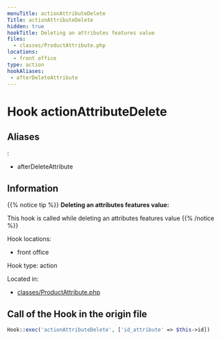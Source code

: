```yaml
---
menuTitle: actionAttributeDelete
Title: actionAttributeDelete
hidden: true
hookTitle: Deleting an attributes features value
files:
  - classes/ProductAttribute.php
locations:
  - front office
type: action
hookAliases:
 - afterDeleteAttribute
---
```


# Hook actionAttributeDelete

## Aliases
: 
 - afterDeleteAttribute



## Information

{{% notice tip %}}
**Deleting an attributes features value:** 

This hook is called while deleting an attributes features value
{{% /notice %}}

Hook locations: 
  - front office

Hook type: action

Located in: 
  - [classes/ProductAttribute.php](https://github.com/PrestaShop/PrestaShop/blob/8.0.x/classes/ProductAttribute.php)

## Call of the Hook in the origin file

```php
Hook::exec('actionAttributeDelete', ['id_attribute' => $this->id])
```